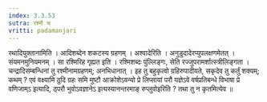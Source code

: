```yaml
---
index: 3.3.53
sutra: रश्मौ च
vritti: padamanjari
---
```


 रथादियुक्तानामिति । आदिशब्देन शकटस्य ग्रहणम् । अश्वादेरिति । अनुडुदादेरप्युपलक्षणमेतत् । संयमनमुनियमनम् । सा रश्मिरिह गृह्यत इति । रश्मिशब्दः पुंल्लिङ्गः, सेति रज्जुपरामर्शात्स्त्रीलिङ्गता । चन्द्रादिसम्बन्धिनां तु रश्मीनामग्रहणम्; अनभिधानात् । इह तु बहुकृत्वो ग्रहिरुपादीयते, सकृदेव तु कर्तुं शक्यम्; कथम् ? एवं वक्ष्यामि ठुदि ग्रहः समि मुष्टौ आक्रोशेऽवन्यो प्रे लिप्सायां परौ यज्ञेऽवे वर्षप्रतिबन्धे विभाषा प्रे वणिजाम्ऽ इत्यादि, ठ्परौ भुवोऽवज्ञानेऽ इत्यस्यानन्तरमाङ् रुप्लुवोइरिति ? तथा तु न कृतमित्येव ॥